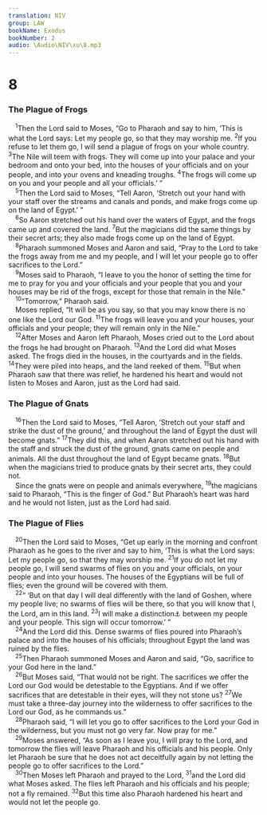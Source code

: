 ```yaml
---
translation: NIV
group: LAW
bookName: Exodus 
bookNumber: 2
audio: \Audio\NIV\xu\8.mp3
---
```


<div class="title"><h1>8</h1><h3>The Plague of Frogs </h3></div>
<span class="verse xu_8_1"> <sup>1</sup>Then the Lord said to Moses, “Go to Pharaoh and say to him, ‘This is what the Lord says: Let my people go, so that they may worship me. </span>
<span class="verse xu_8_2"><sup>2</sup>If you refuse to let them go, I will send a plague of frogs on your whole country. </span>
<span class="verse xu_8_3"><sup>3</sup>The Nile will teem with frogs. They will come up into your palace and your bedroom and onto your bed, into the houses of your officials and on your people, and into your ovens and kneading troughs. </span>
<span class="verse xu_8_4"><sup>4</sup>The frogs will come up on you and your people and all your officials.’ ” <br/></span>
<span class="verse xu_8_5"> <sup>5</sup>Then the Lord said to Moses, “Tell Aaron, ‘Stretch out your hand with your staff over the streams and canals and ponds, and make frogs come up on the land of Egypt.’ ” <br/></span>
<span class="verse xu_8_6"> <sup>6</sup>So Aaron stretched out his hand over the waters of Egypt, and the frogs came up and covered the land. </span>
<span class="verse xu_8_7"><sup>7</sup>But the magicians did the same things by their secret arts; they also made frogs come up on the land of Egypt. <br/></span>
<span class="verse xu_8_8"> <sup>8</sup>Pharaoh summoned Moses and Aaron and said, “Pray to the Lord to take the frogs away from me and my people, and I will let your people go to offer sacrifices to the Lord.” <br/></span>
<span class="verse xu_8_9"> <sup>9</sup>Moses said to Pharaoh, “I leave to you the honor of setting the time for me to pray for you and your officials and your people that you and your houses may be rid of the frogs, except for those that remain in the Nile.” <br/></span>
<span class="verse xu_8_10"> <sup>10</sup>“Tomorrow,” Pharaoh said. <br/> Moses replied, “It will be as you say, so that you may know there is no one like the Lord our God. </span>
<span class="verse xu_8_11"><sup>11</sup>The frogs will leave you and your houses, your officials and your people; they will remain only in the Nile.” <br/></span>
<span class="verse xu_8_12"> <sup>12</sup>After Moses and Aaron left Pharaoh, Moses cried out to the Lord about the frogs he had brought on Pharaoh. </span>
<span class="verse xu_8_13"><sup>13</sup>And the Lord did what Moses asked. The frogs died in the houses, in the courtyards and in the fields. </span>
<span class="verse xu_8_14"><sup>14</sup>They were piled into heaps, and the land reeked of them. </span>
<span class="verse xu_8_15"><sup>15</sup>But when Pharaoh saw that there was relief, he hardened his heart and would not listen to Moses and Aaron, just as the Lord had said. <br/></span>
<div class="title"><h3>The Plague of Gnats </h3></div>
<span class="verse xu_8_16"> <sup>16</sup>Then the Lord said to Moses, “Tell Aaron, ‘Stretch out your staff and strike the dust of the ground,’ and throughout the land of Egypt the dust will become gnats.” </span>
<span class="verse xu_8_17"><sup>17</sup>They did this, and when Aaron stretched out his hand with the staff and struck the dust of the ground, gnats came on people and animals. All the dust throughout the land of Egypt became gnats. </span>
<span class="verse xu_8_18"><sup>18</sup>But when the magicians tried to produce gnats by their secret arts, they could not. <br/> Since the gnats were on people and animals everywhere, </span>
<span class="verse xu_8_19"><sup>19</sup>the magicians said to Pharaoh, “This is the finger of God.” But Pharaoh’s heart was hard and he would not listen, just as the Lord had said. <br/></span>
<div class="title"><h3>The Plague of Flies </h3></div>
<span class="verse xu_8_20"> <sup>20</sup>Then the Lord said to Moses, “Get up early in the morning and confront Pharaoh as he goes to the river and say to him, ‘This is what the Lord says: Let my people go, so that they may worship me. </span>
<span class="verse xu_8_21"><sup>21</sup>If you do not let my people go, I will send swarms of flies on you and your officials, on your people and into your houses. The houses of the Egyptians will be full of flies; even the ground will be covered with them. <br/></span>
<span class="verse xu_8_22"> <sup>22</sup>“ ‘But on that day I will deal differently with the land of Goshen, where my people live; no swarms of flies will be there, so that you will know that I, the Lord, am in this land. </span>
<span class="verse xu_8_23"><sup>23</sup>I will make a distinction<a data-toggle="tooltip" data-placement="bottom" title="Septuagint and Vulgate; Hebrew will put a deliverance">⚓</a> between my people and your people. This sign will occur tomorrow.’ ” <br/></span>
<span class="verse xu_8_24"> <sup>24</sup>And the Lord did this. Dense swarms of flies poured into Pharaoh’s palace and into the houses of his officials; throughout Egypt the land was ruined by the flies. <br/></span>
<span class="verse xu_8_25"> <sup>25</sup>Then Pharaoh summoned Moses and Aaron and said, “Go, sacrifice to your God here in the land.” <br/></span>
<span class="verse xu_8_26"> <sup>26</sup>But Moses said, “That would not be right. The sacrifices we offer the Lord our God would be detestable to the Egyptians. And if we offer sacrifices that are detestable in their eyes, will they not stone us? </span>
<span class="verse xu_8_27"><sup>27</sup>We must take a three-day journey into the wilderness to offer sacrifices to the Lord our God, as he commands us.” <br/></span>
<span class="verse xu_8_28"> <sup>28</sup>Pharaoh said, “I will let you go to offer sacrifices to the Lord your God in the wilderness, but you must not go very far. Now pray for me.” <br/></span>
<span class="verse xu_8_29"> <sup>29</sup>Moses answered, “As soon as I leave you, I will pray to the Lord, and tomorrow the flies will leave Pharaoh and his officials and his people. Only let Pharaoh be sure that he does not act deceitfully again by not letting the people go to offer sacrifices to the Lord.” <br/></span>
<span class="verse xu_8_30"> <sup>30</sup>Then Moses left Pharaoh and prayed to the Lord, </span>
<span class="verse xu_8_31"><sup>31</sup>and the Lord did what Moses asked. The flies left Pharaoh and his officials and his people; not a fly remained. </span>
<span class="verse xu_8_32"><sup>32</sup>But this time also Pharaoh hardened his heart and would not let the people go. <br/></span>
